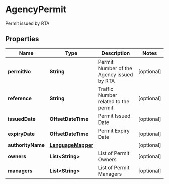 

# AgencyPermit

Permit issued by RTA

## Properties

| Name | Type | Description | Notes |
|------------ | ------------- | ------------- | -------------|
|**permitNo** | **String** | Permit Number of the Agency issued by RTA |  [optional] |
|**reference** | **String** | Traffic Number related to the permit |  [optional] |
|**issuedDate** | **OffsetDateTime** | Permit Issued Date |  [optional] |
|**expiryDate** | **OffsetDateTime** | Permit Expiry Date |  [optional] |
|**authorityName** | [**LanguageMapper**](LanguageMapper.md) |  |  [optional] |
|**owners** | **List&lt;String&gt;** | List of Permit Owners |  [optional] |
|**managers** | **List&lt;String&gt;** | List of Permit Managers |  [optional] |



